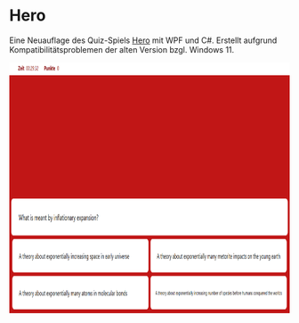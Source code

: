 # Hero
Eine Neuauflage des Quiz-Spiels [Hero](https://github.com/AlexanderMattheis/hero) mit WPF und C#. Erstellt aufgrund Kompatibilitätsproblemen der alten Version bzgl. Windows 11.

<img src="https://github.com/AlexanderMattheis/hero-again/blob/main/hero_screenshot.png" width="800" height="450">
